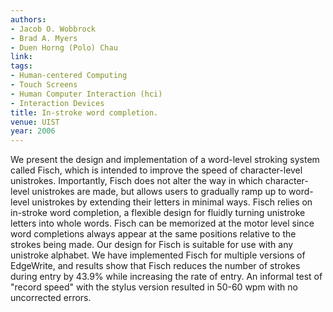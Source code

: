 ```yaml
---
authors:
- Jacob O. Wobbrock
- Brad A. Myers
- Duen Horng (Polo) Chau
link:
tags:
- Human-centered Computing
- Touch Screens
- Human Computer Interaction (hci)
- Interaction Devices
title: In-stroke word completion.
venue: UIST
year: 2006
---
```

We present the design and implementation of a word-level stroking system called Fisch, which is intended to improve the speed of character-level unistrokes. Importantly, Fisch does not alter the way in which character-level unistrokes are made, but allows users to gradually ramp up to word-level unistrokes by extending their letters in minimal ways. Fisch relies on in-stroke word completion, a flexible design for fluidly turning unistroke letters into whole words. Fisch can be memorized at the motor level since word completions always appear at the same positions relative to the strokes being made. Our design for Fisch is suitable for use with any unistroke alphabet. We have implemented Fisch for multiple versions of EdgeWrite, and results show that Fisch reduces the number of strokes during entry by 43.9% while increasing the rate of entry. An informal test of "record speed" with the stylus version resulted in 50-60 wpm with no uncorrected errors.
